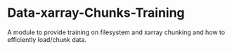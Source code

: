 # Data-xarray-Chunks-Training
A module to provide training on filesystem and xarray chunking and how to efficiently load/chunk data.
